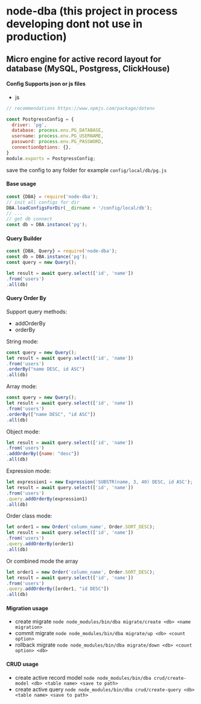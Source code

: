 # node-dba (this project in process developing dont not use in production)
Micro engine for active record layout for database (MySQL, Postgress, ClickHouse)
-----

#### Config Supports json or js files
* js 
```js
// recommendations https://www.npmjs.com/package/dotenv

const PostgressConfig = {
  driver: 'pg',
  database: process.env.PG_DATABASE,
  username: process.env.PG_USERNAME,
  password: process.env.PG_PASSWORD,
  connectionOptions: {},
}
module.exports = PostgressConfig;
```
save the config to any folder for example `config/local/db/pg.js`

#### Base usage

```js
const {DBA} = require('node-dba');
// init all configs for dir
DBA.loadConfigsForDir(__dirname + '/config/local/db');
// ...
// get db connect
const db = DBA.instance('pg');
```

#### Query Builder
```js
const {DBA, Query} = require('node-dba');
const db = DBA.instance('pg');
const query = new Query();

let result = await query.select(['id', 'name'])
.from('users')
.all(db)
```

#### Query Order By
Support query methods:
* addOrderBy
* orderBy

String mode:
```js
const query = new Query();
let result = await query.select(['id', 'name'])
.from('users')
.orderBy("name DESC, id ASC")
.all(db)
```

Array mode:
```js
const query = new Query();
let result = await query.select(['id', 'name'])
.from('users')
.orderBy(["name DESC", "id ASC"])
.all(db)
```

Object mode:
```js
let result = await query.select(['id', 'name'])
.from('users')
.addOrderBy({name: "desc"})
.all(db)
```

Expression mode:
```js
let expression1 = new Expression('SUBSTR(name, 3, 40) DESC, id ASC');
let result = await query.select(['id', 'name'])
.from('users')
.query.addOrderBy(expression1)
.all(db)
```

Order class mode:
```js
let order1 = new Order('column_name', Order.SORT_DESC);
let result = await query.select(['id', 'name'])
.from('users')
.query.addOrderBy(order1)
.all(db)
```
Or combined mode the array
```js
let order1 = new Order('column_name', Order.SORT_DESC);
let result = await query.select(['id', 'name'])
.from('users')
.query.addOrderBy([order1, "id DESC"])
.all(db)
```

#### Migration usage
* create migrate `node node_modules/bin/dba migrate/create <db> <name migration>`
* commit migrate `node node_modules/bin/dba migrate/up <db> <count option>`
* rollback migrate `node node_modules/bin/dba migrate/down <db> <count option> <db>`

#### CRUD usage
* create active record model `node node_modules/bin/dba crud/create-model <db> <table name> <save to path>`
* create active query `node node_modules/bin/dba crud/create-query <db> <table name> <save to path>`